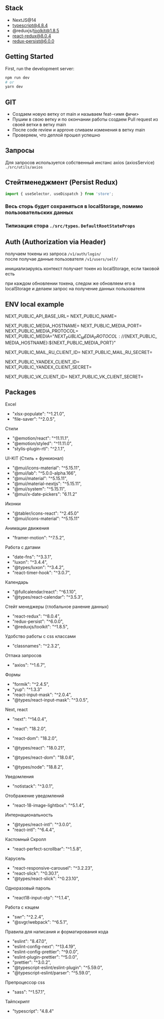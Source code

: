 ## Stack

- NextJS@14
- typescript@4.8.4
- @reduxjs/toolkit@1.8.5
- react-redux@8.0.4
- redux-persist@6.0.0

## Getting Started

First, run the development server:

```bash
npm run dev
# or
yarn dev
```

## GIT

- Создаем новую ветку от main и называем feat-<имя фичи>
- Пушим в свою ветку и по окончании работы создаем Pull request из своей ветки в ветку main
- После code review и approve сливаем изменения в ветку main
- Проверяем, что деплой прошел успешно

## Запросы

Для запросов используется собственный инстанс axios (axiosService)
`./src/utils/axios`

## Стейтменеджмент (Persist Redux)

```js
import { useSelector, useDispatch } from 'store';
```

### Весь сторь будет сохраняться в localStorage, помимо пользовательских данных

### Типизация стора `./src/types`. `DefaultRootStateProps`

## Auth (Authorization via Header)

получаем токены из запроса `/v1/auth/login/`
<br/>
после получае данные пользователя `/v1/users/self/`

инициализируясь контекст получает токен из localStorage, если таковой есть

при каждом обновлении токена, следом же обновляем его в localStorage и делаем запрос на получение данных пользователя

## ENV local example

NEXT_PUBLIC_API_BASE_URL=
NEXT_PUBLIC_NAME=

NEXT_PUBLIC_MEDIA_HOSTNAME=
NEXT_PUBLIC_MEDIA_PORT=
NEXT_PUBLIC_MEDIA_PROTOCOL=
NEXT_PUBLIC_MEDIA="${NEXT_PUBLIC_MEDIA_PROTOCOL}://${NEXT_PUBLIC_MEDIA_HOSTNAME}:${NEXT_PUBLIC_MEDIA_PORT}"

NEXT_PUBLIC_MAIL_RU_CLIENT_ID=
NEXT_PUBLIC_MAIL_RU_SECRET=

NEXT_PUBLIC_YANDEX_CLIENT_ID=
NEXT_PUBLIC_YANDEX_CLIENT_SECRET=

NEXT_PUBLIC_VK_CLIENT_ID=
NEXT_PUBLIC_VK_CLIENT_SECRET=

## Packages

Excel

- "xlsx-populate": "^1.21.0",
- "file-saver": "^2.0.5",

Стили

- "@emotion/react": "^11.11.1",
- "@emotion/styled": "^11.11.0",
- "stylis-plugin-rtl": "^2.1.1",

UI-KIT (Стиль + функионал)

- "@mui/icons-material": "^5.15.11",
- "@mui/lab": "^5.0.0-alpha.166",
- "@mui/material": "^5.15.11",
- "@mui/material-nextjs": "^5.15.11",
- "@mui/system": "^5.15.11",
- "@mui/x-date-pickers": "6.11.2"

Иконки

- "@tabler/icons-react": "^2.45.0"
- "@mui/icons-material": "^5.15.11"

Aнимации движения

- "framer-motion": "^7.5.2",

Работа с датами

- "date-fns": "^3.3.1",
- "luxon": "^3.4.4",
- "@types/luxon": "^3.4.2",
- "react-timer-hook": "^3.0.7",

Календарь

- "@fullcalendar/react": "^6.1.10",
- "@types/react-calendar": "^3.5.3",

Стейт менеджеры (глобальное ранение данных)

- "react-redux": "^8.0.4",
- "redux-persist": "^6.0.0",
- "@reduxjs/toolkit": "^1.8.5",

Удобство работы с css классами

- "classnames": "^2.3.2",

Отпака запросов

- "axios": "^1.6.7",

Формы

- "formik": "^2.4.5",
- "yup": "^1.3.3"
- "react-input-mask": "^2.0.4",
- "@types/react-input-mask": "^3.0.5",

Next, react

- "next": "^14.0.4",
- "react": "18.2.0",
- "react-dom": "18.2.0",
- "@types/react": "18.0.21",
- "@types/react-dom": "18.0.6",

- "@types/node": "18.8.2",

Уведомления

- "notistack": "^3.0.1",

Отображение уведомлений

- "react-18-image-lightbox": "^5.1.4",

Интернациональность

- "@types/react-intl": "^3.0.0",
- "react-intl": "^6.4.4",

Кастомный Скролл

- "react-perfect-scrollbar": "^1.5.8",

Карусель

- "react-responsive-carousel": "^3.2.23",
- "react-slick": "^0.30.1",
- "@types/react-slick": "^0.23.10",

Одноразовый пароль

- "react18-input-otp": "^1.1.4",

Работа с кэщем

- "swr": "^2.2.4",
- "@svgr/webpack": "^6.5.1",

Правила для написания и форматирования кода

- "eslint": "8.47.0",
- "eslint-config-next": "^13.4.19",
- "eslint-config-prettier": "^9.0.0",
- "eslint-plugin-prettier": "^5.0.0",
- "prettier": "^3.0.2",
- "@typescript-eslint/eslint-plugin": "^5.59.0",
- "@typescript-eslint/parser": "^5.59.0",

Препроцессор css

- "sass": "^1.57.1",

Тайпскрипт

- "typescript": "4.8.4"
